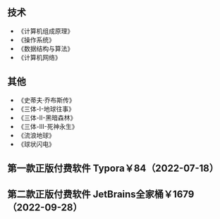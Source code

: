 ## 技术
* 《计算机组成原理》
* 《操作系统》
* 《数据结构与算法》
* 《计算机网络》

## 其他

* 《史蒂夫·乔布斯传》
* 《三体-I-地球往事》
* 《三体-II-黑暗森林》
* 《三体-III-死神永生》
* 《流浪地球》
* 《球状闪电》

## 第一款正版付费软件 Typora￥84（2022-07-18）

## 第二款正版付费软件 JetBrains全家桶￥1679（2022-09-28）
